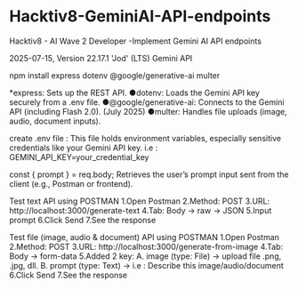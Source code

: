# Hacktiv8-GeminiAI-API-endpoints
Hacktiv8 - AI Wave 2 Developer -Implement Gemini AI API endpoints

2025-07-15, Version 22.17.1 'Jod' (LTS)
Gemini API 

npm install express dotenv @google/generative-ai multer

*express: Sets up the REST API.
●dotenv: Loads the Gemini API key securely from a .env file.
●@google/generative-ai: Connects to the Gemini API (including Flash 2.0). (July 2025)
●multer: Handles file uploads (image, audio, document inputs).

create .env file : This file holds environment variables, especially sensitive credentials like your Gemini API key. i.e : GEMINI_API_KEY=your_credential_key

const { prompt } = req.body; Retrieves the user’s prompt input sent from the client (e.g., Postman or frontend).

Test text API using POSTMAN
1.Open Postman
2.Method: POST
3.URL: http://localhost:3000/generate-text
4.Tab: Body → raw → JSON
5.Input prompt
6.Click Send
7.See the response 

Test file (image, audio & document) API using POSTMAN
1.Open Postman
2.Method: POST
3.URL: http://localhost:3000/generate-from-image
4.Tab: Body → form-data
5.Added 2 key:
A. image (type: File) → upload file .png, .jpg, dll.
B. prompt (type: Text) → i.e : Describe this image/audio/document
6.Click Send
7.See the response 

